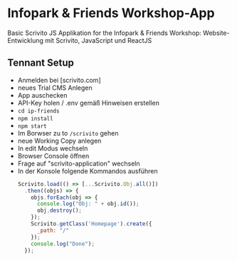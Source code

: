 # Infopark & Friends Workshop-App 

Basic Scrivito JS Applikation for the Infopark & Friends Workshop: Website-Entwicklung mit Scrivito, JavaScript und ReactJS

## Tennant Setup

- Anmelden bei [scrivito.com]
- neues Trial CMS Anlegen
- App auschecken
- API-Key holen / .env gemäß Hinweisen erstellen
- `cd ip-friends`
- `npm install`
- `npm start`
- Im Borwser zu to `/scrivito` gehen
- neue Working Copy anlegen
- In edit Modus wechseln
- Browser Console öffnen
- Frage auf "scrivito-application" wechseln
- In der Konsole folgende Kommandos ausführen
  ```javascript
  Scrivito.load(() => [...Scrivito.Obj.all()])
    .then((objs) => {
      objs.forEach(obj => {
        console.log("Obj: " + obj.id());
        obj.destroy();
      });
      Scrivito.getClass('Homepage').create({
        _path: "/"
      });
      console.log("Done");
    });
  ```
